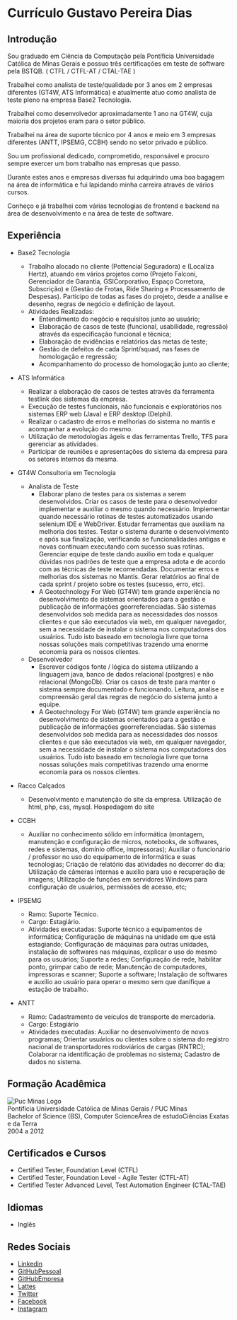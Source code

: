 # Currículo Gustavo Pereira Dias

## Introdução

Sou graduado em Ciência da Computação pela Pontíficia Universidade Católica de Minas Gerais e possuo três certificações em teste de software pela BSTQB. ( CTFL / CTFL-AT / CTAL-TAE )

Trabalhei como analista de teste/qualidade por 3 anos em 2 empresas diferentes (GT4W, ATS Informática) e atualmente atuo como analista de teste pleno na empresa Base2 Tecnologia.

Trabalhei como desenvolvedor aproximadamente 1 ano na GT4W, cuja maioria dos projetos eram para o setor público.

Trabalhei na área de suporte técnico por 4 anos e meio em 3 empresas diferentes (ANTT, IPSEMG, CCBH) sendo no setor privado e público.

Sou um profissional dedicado, comprometido, responsável e procuro sempre exercer um bom trabalho nas empresas que passo.

Durante estes anos e empresas diversas fui adquirindo uma boa bagagem na área de informática e fui lapidando minha carreira através de vários cursos.

Conheço e já trabalhei com várias tecnologias de frontend e backend na área de desenvolvimento e na área de teste de software. 

## Experiência

- Base2 Tecnologia
    - Trabalho alocado no cliente (Pottencial Seguradora) e (Localiza Hertz), atuando em vários projetos como (Projeto Falconi, Gerenciador de Garantia, GSICorporativo, Espaço Corretora, Subscrição) e (Gestão de Frotas, Ride Sharing e Processamento de Despesas). Participo de todas as fases do projeto, desde a análise e desenho, regras de negócio e definição de layout.
    - Atividades Realizadas:
        - Entendimento do negócio e requisitos junto ao usuário;
        - Elaboração de casos de teste (funcional, usabilidade, regressão) através da especificação funcional e técnica;
        - Elaboração de evidências e relatórios das metas de teste;
        - Gestão de defeitos de cada Sprint/squad, nas fases de homologação e regressão;
        - Acompanhamento do processo de homologação junto ao cliente;

- ATS Informática
    - Realizar a elaboração de casos de testes através da ferramenta testlink dos sistemas da empresa.
    - Execução de testes funcionais, não funcionais e exploratórios nos sistemas ERP web (Java) e ERP desktop (Delphi).
    - Realizar o cadastro de erros e melhorias do sistema no mantis e acompanhar a evolução do mesmo.
    - Utilização de metodologias ágeis e das ferramentas Trello, TFS para gerenciar as atividades.
    - Participar de reuniões e apresentações do sistema da empresa para os setores internos da mesma.

- GT4W Consultoria em Tecnologia
    - Analista de Teste
        - Elaborar plano de testes para os sistemas a serem desenvolvidos. Criar os casos de teste para o desenvolvedor implementar e auxiliar o mesmo quando necessário. Implementar quando necessário rotinas de testes automatizados usando selenium IDE e WebDriver. Estudar ferramentas que auxiliam na melhoria dos testes. Testar o sistema durante o desenvolvimento e após sua finalização, verificando se funcionalidades antigas e novas continuam executando com sucesso suas rotinas. Gerenciar equipe de teste dando auxilio em toda e qualquer dúvidas nos padrões de teste que a empresa adota e de acordo com as técnicas de teste recomendadas. Documentar erros e melhorias dos sistemas no Mantis. Gerar relatórios ao final de cada sprint / projeto sobre os testes (sucesso, erro, etc).
        - A Geotechnology For Web (GT4W) tem grande experiência no desenvolvimento de sistemas orientados para a gestão e publicação de informações georreferenciadas. São sistemas desenvolvidos sob medida para as necessidades dos nossos clientes e que são executados via web, em qualquer navegador, sem a necessidade de instalar o sistema nos computadores dos usuários. Tudo isto baseado em tecnologia livre que torna nossas soluções mais competitivas trazendo uma enorme economia para os nossos clientes. 
    - Desenvolvedor
        - Escrever códigos fonte / lógica do sistema utilizando a linguagem java, banco de dados relacional (postgres) e não relacional (MongoDb). Criar os casos de teste para manter o sistema sempre documentado e funcionando. Leitura, analise e compreensão geral das regras de negócio do sistema junto a equipe.
        - A Geotechnology For Web (GT4W) tem grande experiência no desenvolvimento de sistemas orientados para a gestão e publicação de informações georreferenciadas. São sistemas desenvolvidos sob medida para as necessidades dos nossos clientes e que são executados via web, em qualquer navegador, sem a necessidade de instalar o sistema nos computadores dos usuários. Tudo isto baseado em tecnologia livre que torna nossas soluções mais competitivas trazendo uma enorme economia para os nossos clientes.

- Racco Calçados
    - Desenvolvimento e manutenção do site da empresa. Utilização de html, php, css, mysql. Hospedagem do site

- CCBH
    - Auxiliar no conhecimento sólido em informática (montagem, manutenção e configuração de micros, notebooks, de softwares, redes e sistemas, domínio office, impressoras); Auxiliar o funcionário / professor no uso do equipamento de informática e suas tecnologias; Criação de relatório das atividades no decorrer do dia; Utilização de câmeras internas e auxilio para uso e recuperação de imagens; Utilização de funções em servidores Windows para configuração de usuários, permissões de acesso, etc;

- IPSEMG
    - Ramo: Suporte Técnico.
    - Cargo: Estagiário.
    - Atividades executadas: Suporte técnico a equipamentos de informática; Configuração de máquinas na unidade em que está estagiando; Configuração de máquinas para outras unidades, instalação de softwares nas máquinas, explicar o uso do mesmo para os usuários; Suporte a redes; Configuração de rede, habilitar ponto, grimpar cabo de rede; Manutenção de computadores, impressoras e scanner; Suporte a software; Instalação de softwares e auxilio ao usuário para operar o mesmo sem que danifique a estação de trabalho.

- ANTT
    - Ramo: Cadastramento de veículos de transporte de mercadoria.
    - Cargo: Estagiário
    - Atividades executadas: Auxiliar no desenvolvimento de novos programas; Orientar usuários ou clientes sobre o sistema do registro nacional de transportadores rodoviários de cargas (RNTRC); Colaborar na identificação de problemas no sistema; Cadastro de dados no sistema.

## Formação Acadêmica

![Puc Minas Logo](https://media-exp1.licdn.com/dms/image/C4D0BAQEn1scYwvaKig/company-logo_200_200/0?e=1596067200&v=beta&t=m_76xR6uGsaMtfLD-kmzxc6VJCUVCP6dnhSHgqtXM7g)<br>
Pontifícia Universidade Católica de Minas Gerais / PUC Minas <br>
Bachelor of Science (BS), Computer ScienceÁrea de estudoCiências Exatas e da Terra <br>
2004 a 2012

## Certificados e Cursos

- Certified Tester, Foundation Level (CTFL)
- Certified Tester, Foundation Level - Agile Tester (CTFL-AT)
- Certified Tester Advanced Level, Test Automation Engineer (CTAL-TAE)

## Idiomas

- Inglês

## Redes Sociais

- [Linkedin](https://www.linkedin.com/in/gustavo-pereira-dias-a89a631b/)
- [GitHubPessoal](https://github.com/gpd38)
- [GitHubEmpresa](https://github.com/gpdbase2)
- [Lattes](http://lattes.cnpq.br/9974420314016273)
- [Twitter](https://twitter.com/gpddias)
- [Facebook](https://www.facebook.com/gpd38/)
- [Instagram](https://www.instagram.com/gpd38/)
